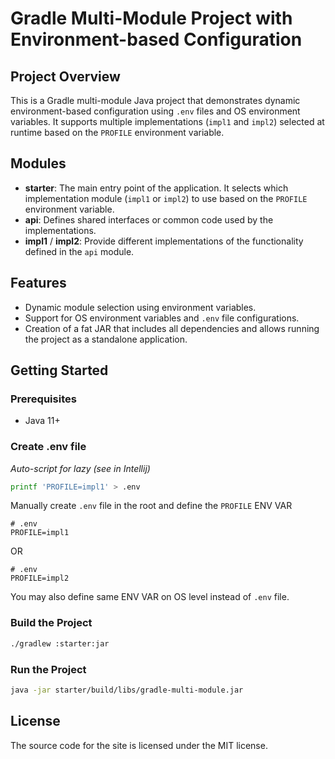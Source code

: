 # Gradle Multi-Module Project with Environment-based Configuration

## Project Overview
This is a Gradle multi-module Java project that demonstrates dynamic environment-based configuration using `.env` files and OS environment variables. It supports multiple implementations (`impl1` and `impl2`) selected at runtime based on the `PROFILE` environment variable.

## Modules
- **starter**: The main entry point of the application. It selects which implementation module (`impl1` or `impl2`) to use based on the `PROFILE` environment variable.
- **api**: Defines shared interfaces or common code used by the implementations.
- **impl1** / **impl2**: Provide different implementations of the functionality defined in the `api` module.

## Features
- Dynamic module selection using environment variables.
- Support for OS environment variables and `.env` file configurations.
- Creation of a fat JAR that includes all dependencies and allows running the project as a standalone application.

## Getting Started

### Prerequisites
- Java 11+

### Create .env file
*Auto-script for lazy (see in Intellij)*
```bash
printf 'PROFILE=impl1' > .env
```
Manually create `.env` file in the root and define the `PROFILE` ENV VAR
```
# .env
PROFILE=impl1
```
OR
```
# .env
PROFILE=impl2
```

You may also define same ENV VAR on OS level instead of `.env` file.

### Build the Project
```bash 
./gradlew :starter:jar
```

### Run the Project
```bash
java -jar starter/build/libs/gradle-multi-module.jar
```

## License
The source code for the site is licensed under the MIT license.


